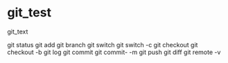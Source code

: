# git_test
git_text

git status
git add 
git branch
git switch
git switch -c
git checkout
git checkout -b
git log
git commit
git commit- -m
git push
git diff
git remote -v
